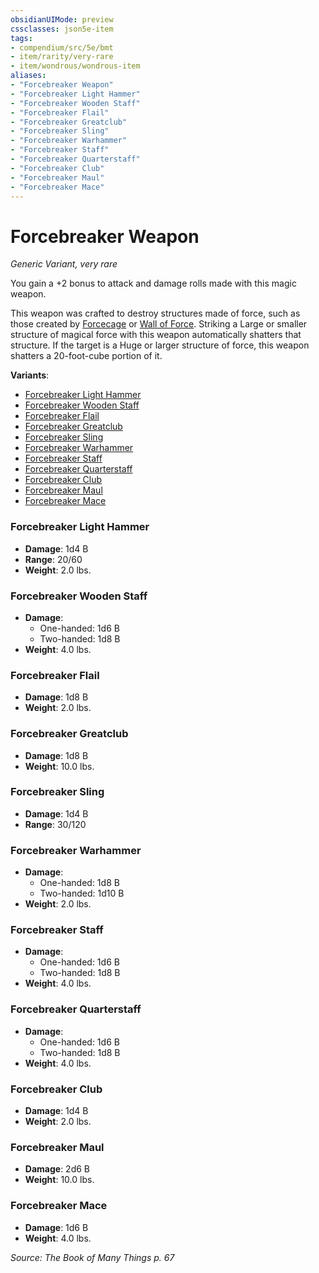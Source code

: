 ```yaml
---
obsidianUIMode: preview
cssclasses: json5e-item
tags:
- compendium/src/5e/bmt
- item/rarity/very-rare
- item/wondrous/wondrous-item
aliases: 
- "Forcebreaker Weapon"
- "Forcebreaker Light Hammer"
- "Forcebreaker Wooden Staff"
- "Forcebreaker Flail"
- "Forcebreaker Greatclub"
- "Forcebreaker Sling"
- "Forcebreaker Warhammer"
- "Forcebreaker Staff"
- "Forcebreaker Quarterstaff"
- "Forcebreaker Club"
- "Forcebreaker Maul"
- "Forcebreaker Mace"
---
```

# Forcebreaker Weapon
*Generic Variant, very rare*  


You gain a +2 bonus to attack and damage rolls made with this magic weapon.

This weapon was crafted to destroy structures made of force, such as those created by [Forcecage](5E2014官方资源/spells/forcecage.md) or [Wall of Force](5E2014官方资源/spells/wall-of-force.md). Striking a Large or smaller structure of magical force with this weapon automatically shatters that structure. If the target is a Huge or larger structure of force, this weapon shatters a 20-foot-cube portion of it.

**Variants**:
- [Forcebreaker Light Hammer](#Forcebreaker%20Light%20Hammer)
- [Forcebreaker Wooden Staff](#Forcebreaker%20Wooden%20Staff)
- [Forcebreaker Flail](#Forcebreaker%20Flail)
- [Forcebreaker Greatclub](#Forcebreaker%20Greatclub)
- [Forcebreaker Sling](#Forcebreaker%20Sling)
- [Forcebreaker Warhammer](#Forcebreaker%20Warhammer)
- [Forcebreaker Staff](#Forcebreaker%20Staff)
- [Forcebreaker Quarterstaff](#Forcebreaker%20Quarterstaff)
- [Forcebreaker Club](#Forcebreaker%20Club)
- [Forcebreaker Maul](#Forcebreaker%20Maul)
- [Forcebreaker Mace](#Forcebreaker%20Mace)

### Forcebreaker Light Hammer

- **Damage**: 1d4 B
- **Range**: 20/60
- **Weight**: 2.0 lbs.

### Forcebreaker Wooden Staff

- **Damage**:
  - One-handed: 1d6 B
  - Two-handed: 1d8 B
- **Weight**: 4.0 lbs.

### Forcebreaker Flail

- **Damage**: 1d8 B
- **Weight**: 2.0 lbs.

### Forcebreaker Greatclub

- **Damage**: 1d8 B
- **Weight**: 10.0 lbs.

### Forcebreaker Sling

- **Damage**: 1d4 B
- **Range**: 30/120

### Forcebreaker Warhammer

- **Damage**:
  - One-handed: 1d8 B
  - Two-handed: 1d10 B
- **Weight**: 2.0 lbs.

### Forcebreaker Staff

- **Damage**:
  - One-handed: 1d6 B
  - Two-handed: 1d8 B
- **Weight**: 4.0 lbs.

### Forcebreaker Quarterstaff

- **Damage**:
  - One-handed: 1d6 B
  - Two-handed: 1d8 B
- **Weight**: 4.0 lbs.

### Forcebreaker Club

- **Damage**: 1d4 B
- **Weight**: 2.0 lbs.

### Forcebreaker Maul

- **Damage**: 2d6 B
- **Weight**: 10.0 lbs.

### Forcebreaker Mace

- **Damage**: 1d6 B
- **Weight**: 4.0 lbs.


*Source: The Book of Many Things p. 67*